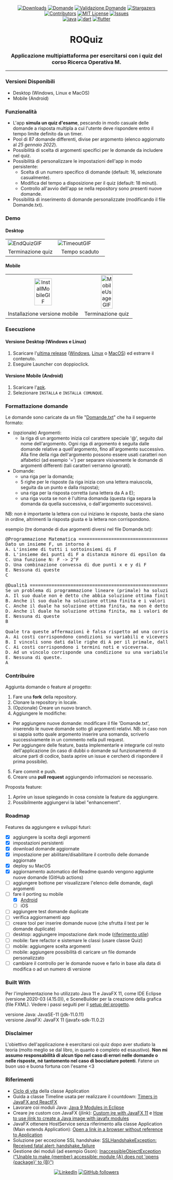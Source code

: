<div align="center">

[![Downloads][downloads-shield]][downloads-url]
[![Domande][domande-shield]][domande-url]
[![Validazione Domande][validazione-shield]][validazione-url]
[![Stargazers][stars-shield]][stars-url]
[![Contributors][contributors-shield]][contributors-url]
[![MIT License][license-shield]][license-url]
[![Issues][issues-shield]][issues-url]
<br/>
[![java][java-shield]][java-url]
[![dart][dart-shield]][dart-url]
[![flutter][flutter-shield]][flutter-url]

<h1> ROQuiz</h1>
<h3> Applicazione multipiattaforma per esercitarsi con i quiz del corso Ricerca Operativa M.</h3>
<hr class="rounded">
</div>

### Versioni Disponibili
- Desktop (Windows, Linux e MacOS)
- Mobile (Android)

### Funzionalità
- L'app **simula un quiz d'esame**, pescando in modo casuale delle domande a risposta multipla a cui l'utente deve rispondere entro il tempo limite definito da un timer.
- Pool di <span id="domande">87</span> domande differenti, divise per argomento (elenco aggiornato al _25 gennaio 2022_).
- Possibilità di scelta di argomenti specifici per le domande da includere nel quiz.
- Possibilità di personalizzare le impostazioni dell'app in modo persistente:
  - Scelta di un numero specifico di domande (default: 16, selezionate casualmente).
  - Modifica del tempo a disposizione per il quiz (default: 18 minuti).
  - Controllo all'avvio dell'app se nella repository sono presenti nuove domande.
- Possibilità di inserimento di domande personalizzate (modificando il file Domande.txt).

### Demo
#### Desktop
<table style="border: none">
  <tr>
    <td width="49.9%"><img src="https://github.com/mikyll/ROQuiz/blob/main/gfx/[GIF] DesktopEndQuiz.gif" alt="EndQuizGIF"/></td>
    <td width="49.9%"><img src="https://github.com/mikyll/ROQuiz/blob/main/gfx/[GIF] DesktopTimeout.gif" alt="TimeoutGIF"/></td>
  </tr>
  <tr>
    <td align="center">Terminazione quiz</td>
    <td align="center">Tempo scaduto</td>
  </tr>
</table>

#### Mobile
<table style="border: none">
  <tr>
    <td align="center"><img width=50% src="https://github.com/mikyll/ROQuiz/blob/main/gfx/[GIF] MobileInstall.gif" alt="InstallMobileGIF"/></td>
    <td align="center"><img width=50% src="https://github.com/mikyll/ROQuiz/blob/main/gfx/[GIF] MobileUsage.gif" alt="MobileUsageGIF"/></td>
  </tr>
  <tr>
    <td align="center">Installazione versione mobile</td>
    <td align="center">Terminazione quiz</td>
  </tr>
</table>

### Esecuzione
#### Versione Desktop (Windows e Linux)
1. Scaricare l'[ultima release](https://github.com/mikyll/ROQuiz/releases/latest) ([Windows](https://github.com/mikyll/ROQuiz/releases/download/v1.4/ROQuizDeployWindows.zip), [Linux](https://github.com/mikyll/ROQuiz/releases/download/v1.4/ROQuizDeployLinux.tar.gz) o [MacOS](https://github.com/mikyll/ROQuiz/releases/download/v1.4/ROQuizDeployMac.tar.gz)) ed estrarre il contenuto.
2. Eseguire Launcher con doppioclick.

#### Versione Mobile (Android)
1. Scaricare l'[apk](https://github.com/mikyll/ROQuiz/releases/download/v1.4/roquiz-mobile.apk).
2. Selezionare ```INSTALLA``` e ```INSTALLA COMUNQUE```.

### Formattazione domande
Le domande sono caricate da un file "<a href="https://github.com/mikyll/ROQuiz/blob/main/Domande.txt">Domande.txt</a>" che ha il seguente formato:
* (opzionale) Argomenti:
  - la riga di un argomento inizia col carattere speciale '@', seguito dal nome dell'argomento. Ogni riga di argomento è seguita dalle domande relative a quell'argomento, fino all'argomento successivo. Alla fine della riga dell'argomento possono essere usati caratteri non alfabetici (ad esempio '=') per separare visivamente le domande di argomenti differenti (tali caratteri verranno ignorati).
* Domande: 
  - una riga per la domanda;
  - 5 righe per le risposte (la riga inizia con una lettera maiuscola, seguita da un punto e dalla risposta);
  - una riga per la risposta corretta (una lettera da A a E);
  - una riga vuota se non è l'ultima domanda (questa riga separa la domanda da quella successiva, o dall'argomento successivo).

NB: non è importante la lettera con cui iniziano le risposte, basta che siano in ordine, altrimenti la risposta giusta e la lettera non corrispondono.

esempio (tre domande di due argomenti diversi nel file Domande.txt):
<pre>
@Programmazione Matematica =============================================================================
Dato un insieme F, un intorno è
A. L'insieme di tutti i sottoinsiemi di F
B. L'insieme dei punti di F a distanza minore di epsilon da un punto x di F
C. Una funzione N: F -> 2^F
D. Una combinazione convessa di due punti x e y di F
E. Nessuna di queste
C

@Dualità ===============================================================================================
Se un problema di programmazione lineare (primale) ha soluzione ottima finita, allora:
A. Il suo duale non è detto che abbia soluzione ottima finita.
B. Anche il suo duale ha soluzione ottima finita e i valori delle soluzioni coincidono.
C. Anche il duale ha soluzione ottima finita, ma non è detto che i valori delle soluzioni coincidano.
D. Anche il duale ha soluzione ottima finita, ma i valori delle due soluzioni non coincidono.
E. Nessuna di queste
B

Quale tra queste affermazioni è falsa rispetto ad una corrispondenza primale-duale?
A. Ai costi corrispondono condizioni su variabili e viceversa.
B. I vincoli sono dati dalle righe di A per il primale, dalle colonne di A per il duale.
C. Ai costi corrispondono i termini noti e viceversa.
D. Ad un vincolo corrisponde una condizione su una variabile e viceversa.
E. Nessuna di queste.
A
</pre>

### Contribuire
Aggiunta domande o feature al progetto:
1. Fare una **fork** della repository.
2. Clonare la repository in locale.
3. (Opzionale) Creare un nuovo branch.
4. Aggiungere le modifiche:
  * Per aggiungere nuove domande: modificare il file 'Domande.txt', inserendo le nuove domande sotto gli argomenti relativi. NB: in caso non si sappia sotto quale argomento inserire una somanda, scriverlo successivamente in un commento nella pull request.<br/>
  * Per aggiungere delle feature, basta implementarle e integrarle col resto dell'applicazione (in caso di dubbi o domande sul funzionamento di alcune parti di codice, basta aprire un issue e cercherò di rispondere il prima possibile).
5. Fare commit e push.
6. Creare una **pull request** aggiungendo informazioni se necessario.

Proposta feature:
1. Aprire un issue spiegando in cosa consiste la feature da aggiungere.
2. Possibilmente aggiungervi la label "enhancement".

### Roadmap
Features da aggiungere e sviluppi futuri:
- [x] aggiungere la scelta degli argomenti
- [x] impostazioni persistenti
- [x] download domande aggiornate
- [x] impostazione per abilitare/disabilitare il controllo delle domande aggiornate
- [x] deploy su MacOS
- [x] aggiornamento automatico del Readme quando vengono aggiunte nuove domande (GitHub actions)
- [ ] aggiungere bottone per visualizzare l'elenco delle domande, dagli argomenti
- [ ] fare il porting su mobile
  - [x] [Android](https://github.com/mikyll/ROQuiz/releases/tag/v1.3-mobile_beta)
  - [ ] iOS
- [ ] aggiungere test domande duplicate
- [ ] verifica aggiornamenti app
- [ ] creare tool per inserire domande nuove (che sfrutta il test per le domande duplicate)
- [ ] desktop: aggiungere impostazione dark mode ([riferimento utile](https://stackoverflow.com/questions/49159286/make-a-dark-mode-with-javafx))
- [ ] mobile: fare refactor e sistemare le classi (usare classe Quiz)
- [ ] mobile: aggiungere scelta argomenti
- [ ] mobile: aggiungere possibilità di caricare un file domande personalizzato
- [ ] cambiare il controllo per le domande nuove e farlo in base alla data di modifica o ad un numero di versione

### Built With
Per l'implementazione ho utilizzato Java 11 e JavaFX 11, come IDE Eclipse (versione 2020-03 (4.15.0)), e SceneBuilder per la creazione della grafica (file FXML). Vedere i passi seguiti per il [setup del progetto](https://github.com/mikyll/ROQuiz/blob/main/Project%20Setup.md).

versione Java: JavaSE-11 (jdk-11.0.11)<br/>
versione JavaFX: JavaFX 11 (javafx-sdk-11.0.2)

### Disclaimer
L'obiettivo dell'applicazione è esercitarsi coi quiz dopo aver studiato la teoria (molto meglio se dal libro, in quanto è completo ed esaustivo). <b>Non mi assumo responsabilità di alcun tipo nel caso di errori nelle domande o nelle risposte, né tantomento nel caso di bocciature potenti</b>. Fatene un buon uso e buona fortuna con l'esame <3

### Riferimenti
* [Ciclo di vita](https://docs.oracle.com/javase/8/javafx/api/javafx/application/Application.html) della classe Application
* Guida a classe Timeline usata per realizzare il countdown: [Timers in JavaFX and ReactFX](https://tomasmikula.github.io/blog/2014/06/04/timers-in-javafx-and-reactfx.html)
* Lavorare coi moduli Java: [Java 9 Modules in Eclipse](https://blogs.oracle.com/java/post/how-to-develop-modules-with-eclipse-ide)
* Creare jre custom con JavaFX (jlink): [Custom jre with JavaFX 11](https://stackoverflow.com/questions/52966195/custom-jre-with-javafx-11) e [How to use jlink to create a Java image with javafx modules](https://github.com/javafxports/openjdk-jfx/issues/238)
* JavaFX ottenere HostService senza riferimento alla classe Application (Main extends Application): [Open a link in a browser without reference to Application](https://stackoverflow.com/questions/33094981/javafx-8-open-a-link-in-a-browser-without-reference-to-application)
* Soluzione per eccezione SSL handshake: [SSLHandshakeException: Received fatal alert: handshake_failure](https://stackoverflow.com/questions/54770538/received-fatal-alert-handshake-failure-in-jlinked-jre)
* Gestione dei moduli (ad esempio Gson): [InaccessibleObjectException ("Unable to make {member} accessible: module {A} does not 'opens {package}' to {B}")](https://stackoverflow.com/questions/41265266/how-to-solve-inaccessibleobjectexception-unable-to-make-member-accessible-m)
<!--* [Doc LaTeX con definizioni per la teoria](https://github.com/kmfrick/College_Notes/tree/main/RO-M), realizzato da [kmfrick](https://github.com/kmfrick), Corinna Marchili, Sofia Montebugnoli-->

<div align="center">
  
[![LinkedIn][linkedin-shield]][linkedin-url]
[![GitHub followers][github-shield]][github-url]

</div>

[downloads-shield]: https://img.shields.io/github/downloads/mikyll/ROQuiz/total
[downloads-url]: https://github.com/mikyll/ROQuiz/releases/latest
[contributors-shield]: https://img.shields.io/github/contributors/mikyll/ROQuiz
[contributors-url]: https://github.com/mikyll/ROQuiz/graphs/contributors
[domande-shield]: https://img.shields.io/static/v1?label=domande&message=87&color=green
[domande-url]: https://github.com/mikyll/ROQuiz/blob/main/Domande.txt
[validazione-shield]: https://github.com/mikyll/ROQuiz/actions/workflows/check_file_domande.yml/badge.svg
[validazione-url]: https://github.com/mikyll/ROQuiz/actions/workflows/check_file_domande.yml
[forks-shield]: https://img.shields.io/github/forks/mikyll/ROQuiz
[forks-url]: https://github.com/mikyll/ROQuiz/network/members
[repo-size-shield]: https://img.shields.io/github/repo-size/mikyll/ROQuiz
[repo-size-url]: https://img.shields.io/github/repo-size/mikyll/ROQuiz
[total-lines-shield]: https://img.shields.io/tokei/lines/github/mikyll/ROQuiz
[total-lines-url]: https://img.shields.io/tokei/lines/github/mikyll/ROQuiz
[pull-request-shield]: https://img.shields.io/github/issues-pr/mikyll/ROQuiz
[pull-request-url]: https://img.shields.io/github/issues-pr/mikyll/ROQuiz
[stars-shield]: https://img.shields.io/github/stars/mikyll/ROQuiz
[stars-url]: https://github.com/mikyll/ROQuiz/stargazers
[issues-shield]: https://img.shields.io/github/issues/mikyll/ROQuiz
[issues-url]: https://github.com/mikyll/ROQuiz/issues
[license-shield]: https://img.shields.io/github/license/mikyll/ROQuiz
[license-url]: https://github.com/mikyll/ROQuiz/blob/master/LICENSE
[java-shield]: https://img.shields.io/badge/Java-ED8B00?logo=java&logoColor=white
[java-url]: https://www.java.com
[dart-shield]: https://img.shields.io/badge/dart-%230175C2.svg?logo=dart&logoColor=white
[dart-url]: https://dart.dev/
[flutter-shield]: https://img.shields.io/badge/Flutter-%2302569B.svg?logo=Flutter&logoColor=white
[flutter-url]: https://flutter.dev/
[linkedin-shield]: https://img.shields.io/badge/-LinkedIn-black.svg?logo=linkedin&colorB=0077B5
[linkedin-url]: https://www.linkedin.com/in/michele-righi/?locale=it_IT
[github-shield]: https://img.shields.io/github/followers/mikyll.svg?style=social&label=Follow
[github-url]: https://github.com/mikyll
